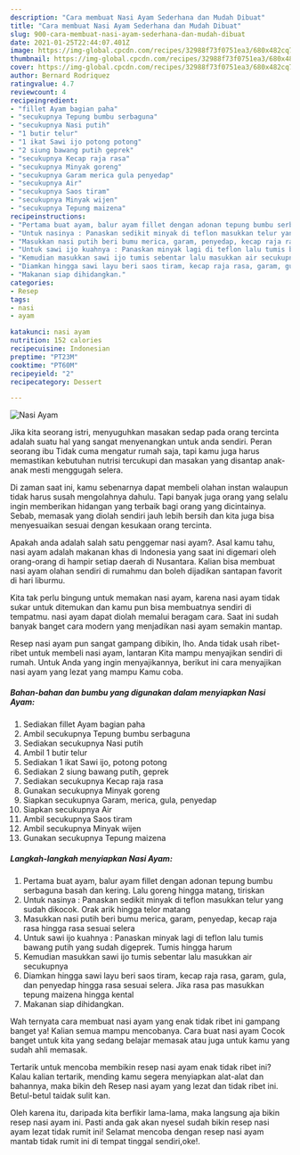 ```yaml
---
description: "Cara membuat Nasi Ayam Sederhana dan Mudah Dibuat"
title: "Cara membuat Nasi Ayam Sederhana dan Mudah Dibuat"
slug: 900-cara-membuat-nasi-ayam-sederhana-dan-mudah-dibuat
date: 2021-01-25T22:44:07.401Z
image: https://img-global.cpcdn.com/recipes/32988f73f0751ea3/680x482cq70/nasi-ayam-foto-resep-utama.jpg
thumbnail: https://img-global.cpcdn.com/recipes/32988f73f0751ea3/680x482cq70/nasi-ayam-foto-resep-utama.jpg
cover: https://img-global.cpcdn.com/recipes/32988f73f0751ea3/680x482cq70/nasi-ayam-foto-resep-utama.jpg
author: Bernard Rodriquez
ratingvalue: 4.7
reviewcount: 4
recipeingredient:
- "fillet Ayam bagian paha"
- "secukupnya Tepung bumbu serbaguna"
- "secukupnya Nasi putih"
- "1 butir telur"
- "1 ikat Sawi ijo potong potong"
- "2 siung bawang putih geprek"
- "secukupnya Kecap raja rasa"
- "secukupnya Minyak goreng"
- "secukupnya Garam merica gula penyedap"
- "secukupnya Air"
- "secukupnya Saos tiram"
- "secukupnya Minyak wijen"
- "secukupnya Tepung maizena"
recipeinstructions:
- "Pertama buat ayam, balur ayam fillet dengan adonan tepung bumbu serbaguna basah dan kering. Lalu goreng hingga matang, tiriskan"
- "Untuk nasinya : Panaskan sedikit minyak di teflon masukkan telur yang sudah dikocok. Orak arik hingga telor matang"
- "Masukkan nasi putih beri bumu merica, garam, penyedap, kecap raja rasa hingga rasa sesuai selera"
- "Untuk sawi ijo kuahnya : Panaskan minyak lagi di teflon lalu tumis bawang putih yang sudah digeprek. Tumis hingga harum"
- "Kemudian masukkan sawi ijo tumis sebentar lalu masukkan air secukupnya"
- "Diamkan hingga sawi layu beri saos tiram, kecap raja rasa, garam, gula, dan penyedap hingga rasa sesuai selera. Jika rasa pas masukkan tepung maizena hingga kental"
- "Makanan siap dihidangkan."
categories:
- Resep
tags:
- nasi
- ayam

katakunci: nasi ayam 
nutrition: 152 calories
recipecuisine: Indonesian
preptime: "PT23M"
cooktime: "PT60M"
recipeyield: "2"
recipecategory: Dessert

---
```



![Nasi Ayam](https://img-global.cpcdn.com/recipes/32988f73f0751ea3/680x482cq70/nasi-ayam-foto-resep-utama.jpg)

Jika kita seorang istri, menyuguhkan masakan sedap pada orang tercinta adalah suatu hal yang sangat menyenangkan untuk anda sendiri. Peran seorang ibu Tidak cuma mengatur rumah saja, tapi kamu juga harus memastikan kebutuhan nutrisi tercukupi dan masakan yang disantap anak-anak mesti menggugah selera.

Di zaman  saat ini, kamu sebenarnya dapat membeli olahan instan walaupun tidak harus susah mengolahnya dahulu. Tapi banyak juga orang yang selalu ingin memberikan hidangan yang terbaik bagi orang yang dicintainya. Sebab, memasak yang diolah sendiri jauh lebih bersih dan kita juga bisa menyesuaikan sesuai dengan kesukaan orang tercinta. 



Apakah anda adalah salah satu penggemar nasi ayam?. Asal kamu tahu, nasi ayam adalah makanan khas di Indonesia yang saat ini digemari oleh orang-orang di hampir setiap daerah di Nusantara. Kalian bisa membuat nasi ayam olahan sendiri di rumahmu dan boleh dijadikan santapan favorit di hari liburmu.

Kita tak perlu bingung untuk memakan nasi ayam, karena nasi ayam tidak sukar untuk ditemukan dan kamu pun bisa membuatnya sendiri di tempatmu. nasi ayam dapat diolah memalui beragam cara. Saat ini sudah banyak banget cara modern yang menjadikan nasi ayam semakin mantap.

Resep nasi ayam pun sangat gampang dibikin, lho. Anda tidak usah ribet-ribet untuk membeli nasi ayam, lantaran Kita mampu menyajikan sendiri di rumah. Untuk Anda yang ingin menyajikannya, berikut ini cara menyajikan nasi ayam yang lezat yang mampu Kamu coba.

<!--inarticleads1-->

##### Bahan-bahan dan bumbu yang digunakan dalam menyiapkan Nasi Ayam:

1. Sediakan fillet Ayam bagian paha
1. Ambil secukupnya Tepung bumbu serbaguna
1. Sediakan secukupnya Nasi putih
1. Ambil 1 butir telur
1. Sediakan 1 ikat Sawi ijo, potong potong
1. Sediakan 2 siung bawang putih, geprek
1. Sediakan secukupnya Kecap raja rasa
1. Gunakan secukupnya Minyak goreng
1. Siapkan secukupnya Garam, merica, gula, penyedap
1. Siapkan secukupnya Air
1. Ambil secukupnya Saos tiram
1. Ambil secukupnya Minyak wijen
1. Gunakan secukupnya Tepung maizena




<!--inarticleads2-->

##### Langkah-langkah menyiapkan Nasi Ayam:

1. Pertama buat ayam, balur ayam fillet dengan adonan tepung bumbu serbaguna basah dan kering. Lalu goreng hingga matang, tiriskan
1. Untuk nasinya : Panaskan sedikit minyak di teflon masukkan telur yang sudah dikocok. Orak arik hingga telor matang
1. Masukkan nasi putih beri bumu merica, garam, penyedap, kecap raja rasa hingga rasa sesuai selera
1. Untuk sawi ijo kuahnya : Panaskan minyak lagi di teflon lalu tumis bawang putih yang sudah digeprek. Tumis hingga harum
1. Kemudian masukkan sawi ijo tumis sebentar lalu masukkan air secukupnya
1. Diamkan hingga sawi layu beri saos tiram, kecap raja rasa, garam, gula, dan penyedap hingga rasa sesuai selera. Jika rasa pas masukkan tepung maizena hingga kental
1. Makanan siap dihidangkan.




Wah ternyata cara membuat nasi ayam yang enak tidak ribet ini gampang banget ya! Kalian semua mampu mencobanya. Cara buat nasi ayam Cocok banget untuk kita yang sedang belajar memasak atau juga untuk kamu yang sudah ahli memasak.

Tertarik untuk mencoba membikin resep nasi ayam enak tidak ribet ini? Kalau kalian tertarik, mending kamu segera menyiapkan alat-alat dan bahannya, maka bikin deh Resep nasi ayam yang lezat dan tidak ribet ini. Betul-betul taidak sulit kan. 

Oleh karena itu, daripada kita berfikir lama-lama, maka langsung aja bikin resep nasi ayam ini. Pasti anda gak akan nyesel sudah bikin resep nasi ayam lezat tidak rumit ini! Selamat mencoba dengan resep nasi ayam mantab tidak rumit ini di tempat tinggal sendiri,oke!.

